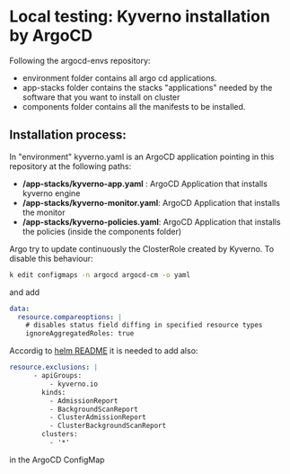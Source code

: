 # Local testing: Kyverno installation by ArgoCD

Following the argocd-envs repository:
- environment folder contains all argo cd applications.
- app-stacks folder contains the stacks "applications" needed by the software that you want to install on cluster
- components folder contains all the manifests to be installed.

## Installation process:

In "environment" kyverno.yaml is an ArgoCD application pointing in this repository at the following paths:

- **/app-stacks/kyverno-app.yaml** : ArgoCD Application that installs kyverno engine
- **/app-stacks/kyverno-monitor.yaml**: ArgoCD Application that installs the monitor
- **/app-stacks/kyverno-policies.yaml**: ArgoCD Application that installs the policies (inside the components folder)

Argo try to update continuously the ClosterRole created by Kyverno. To disable this behaviour:

```bash
k edit configmaps -n argocd argocd-cm -o yaml 
```

and add

```yaml
data:
  resource.compareoptions: |
    # disables status field diffing in specified resource types
    ignoreAggregatedRoles: true
```

Accordig to [helm README](https://github.com/kyverno/kyverno/tree/main/charts/kyverno) it is needed to add also:

```yaml
resource.exclusions: |
      - apiGroups:
          - kyverno.io
        kinds:
          - AdmissionReport
          - BackgroundScanReport
          - ClusterAdmissionReport
          - ClusterBackgroundScanReport
        clusters:
          - '*'
```
in the ArgoCD ConfigMap
